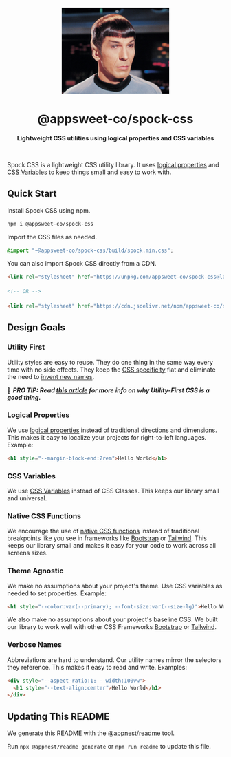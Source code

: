 <!-- ⚠️ This README has been generated from the file(s) "blueprint.md" ⚠️--><p align="center">
  <img src="assets/readme/spock.jpeg" alt="Logo" width="250" height="auto" />
</p>
<h1 align="center">@appsweet-co/spock-css</h1>
<p align="center">
  <b>Lightweight CSS utilities using logical properties and CSS variables</b></br>
  <sub><sub>
</p>

<br />


Spock CSS is a lightweight CSS utility library. It uses [logical properties](https://developer.mozilla.org/en-US/docs/Web/CSS/CSS_Logical_Properties) and [CSS Variables](https://developer.mozilla.org/en-US/docs/Web/CSS/CSS_Variables) to keep things small and easy to work with.


[](#quick-start)

## Quick Start

Install Spock CSS using npm.

```zsh
npm i @appsweet-co/spock-css
```

Import the CSS files as needed.

```css
@import "~@appsweet-co/spock-css/build/spock.min.css";
```

You can also import Spock CSS directly from a CDN.

```html
<link rel="stylesheet" href="https://unpkg.com/appsweet-co/spock-css@latest/dist/spock.min.css">

<!-- OR -->

<link rel="stylesheet" href="https://cdn.jsdelivr.net/npm/appsweet-co/spock-css@latest/dist/spock.min.css">
```


[](#design-goals)

## Design Goals

### Utility First

Utility styles are easy to reuse. They do one thing in the same way every time with no side effects. They keep the [CSS specificity](https://specificity.keegan.st/) flat and eliminate the need to [invent new names](https://en.wikipedia.org/wiki/Principle_of_least_astonishment).

:dart: ***PRO TIP: Read [this article](https://frontstuff.io/in-defense-of-utility-first-css) for more info on why Utility-First CSS is a good thing.***

### Logical Properties

We use [logical properties](https://developer.mozilla.org/en-US/docs/Web/CSS/CSS_Logical_Properties) instead of traditional directions and dimensions. This makes it easy to localize your projects for right-to-left languages. Example:

```html
<h1 style="--margin-block-end:2rem">Hello World</h1>
```

### CSS Variables

We use [CSS Variables](https://developer.mozilla.org/en-US/docs/Web/CSS/CSS_Variables) instead of CSS Classes. This keeps our library small and universal.

### Native CSS Functions

We encourage the use of [native CSS functions](https://developer.mozilla.org/en-US/docs/Web/CSS/CSS_Functions#math_functions) instead of traditional breakpoints like you see in frameworks like [Bootstrap](https://getbootstrap.com/docs/5.1/layout/breakpoints/) or [Tailwind](https://tailwindcss.com/docs/breakpoints). This keeps our library small and makes it easy for your code to work across all screens sizes.

### Theme Agnostic

We make no assumptions about your project's theme. Use CSS variables as needed to set properties. Example:

```html
<h1 style="--color:var(--primary); --font-size:var(--size-lg)">Hello World</h1>
```

We also make no assumptions about your project's baseline CSS. We built our library to work well with other CSS Frameworks [Bootstrap](https://getbootstrap.com/docs/5.1/layout/breakpoints/) or [Tailwind](https://tailwindcss.com/docs/breakpoints).

### Verbose Names

Abbreviations are hard to understand. Our utility names mirror the selectors they reference. This makes it easy to read and write. Examples:

```html
<div style="--aspect-ratio:1; --width:100vw">
  <h1 style="--text-align:center">Hello World</h1>
</div>
```


[](#updating-this-readme)

## Updating This README

We generate this README with the [@appnest/readme](https://github.com/andreasbm/readme) tool.

Run `npx @appnest/readme generate` or `npm run readme` to update this file.
